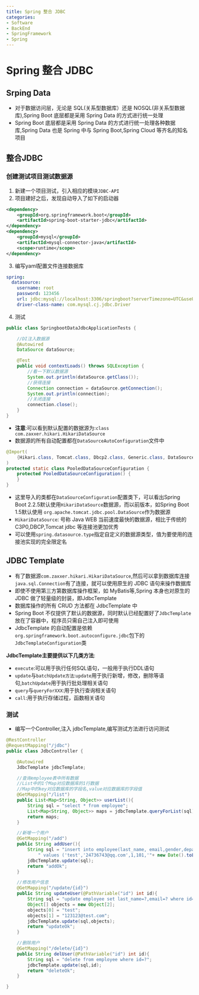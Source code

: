 ```yaml
---
title: Spring 整合 JDBC
categories:
- Software
- BackEnd
- SpringFramework
- Spring
---
```

# Spring 整合 JDBC

## Srping Data

- 对于数据访问层，无论是 SQL(关系型数据库）还是 NOSQL(非关系型数据库),Spring Boot 底层都是采用 Spring Data 的方式进行统一处理
- Spring Boot 底层都是采用 Spring Data 的方式进行统一处理各种数据库,Spring Data 也是 Spring 中与 Spring Boot,Spring Cloud 等齐名的知名项目

## 整合JDBC

### 创建测试项目测试数据源

1. 新建一个项目测试，引入相应的模块`JDBC-API`
2. 项目建好之后，发现自动导入了如下的启动器

```xml
<dependency>
    <groupId>org.springframework.boot</groupId>
    <artifactId>spring-boot-starter-jdbc</artifactId>
</dependency>
<dependency>
    <groupId>mysql</groupId>
    <artifactId>mysql-connector-java</artifactId>
    <scope>runtime</scope>
</dependency>
```

3. 编写yaml配置文件连接数据库

```yaml
spring:
  datasource:
    username: root
    password: 123456
    url: jdbc:mysql://localhost:3306/springboot?serverTimezone=UTC&useUnicode=true&characterEncoding=utf-8
    driver-class-name: com.mysql.cj.jdbc.Driver
```

4. 测试

```java
public class SpringbootDataJdbcApplicationTests {

    //DI注入数据源
    @Autowired
    DataSource dataSource;

    @Test
    public void contextLoads() throws SQLException {
        //看一下默认数据源
        System.out.println(dataSource.getClass());
        //获得连接
        Connection connection = dataSource.getConnection();
        System.out.println(connection);
        //关闭连接
        connection.close();
    }
}
```

- **注意**:可以看到默认配置的数据源为:`class com.zaxxer.hikari.HikariDataSource`
- 数据源的所有自动配置都在`DataSourceAutoConfiguration`文件中

```java
@Import(
    {Hikari.class, Tomcat.class, Dbcp2.class, Generic.class, DataSourceJmxConfiguration.class}
)
protected static class PooledDataSourceConfiguration {
    protected PooledDataSourceConfiguration() {
    }
}
```

- 这里导入的类都在`DataSourceConfiguration`配置类下，可以看出Spring Boot 2.2.5默认使用`HikariDataSource`数据源，而以前版本，如Spring Boot 1.5默认使用 `org.apache.tomcat.jdbc.pool.DataSource`作为数据源
- `HikariDataSource`: 号称 Java WEB 当前速度最快的数据源，相比于传统的 C3P0,DBCP,Tomcat jdbc 等连接池更加优秀
- 可以使用`spring.datasource.type`指定自定义的数据源类型，值为要使用的连接池实现的完全限定名

## JDBC Template

- 有了数据源`com.zaxxer.hikari.HikariDataSource`,然后可以拿到数据库连接`java.sql.Connection`有了连接，就可以使用原生的 JDBC 语句来操作数据库
- 即使不使用第三方第数据库操作框架，如 MyBatis等,Spring 本身也对原生的JDBC 做了轻量级的封装，即JdbcTemplate
- 数据库操作的所有 CRUD 方法都在 JdbcTemplate 中
- Spring Boot 不仅提供了默认的数据源，同时默认已经配置好了`JdbcTemplate`放在了容器中，程序员只需自己注入即可使用
- JdbcTemplate 的自动配置是依赖`org.springframework.boot.autoconfigure.jdbc`包下的`JdbcTemplateConfiguration`类

**JdbcTemplate主要提供以下几类方法**:

- `execute`:可以用于执行任何SQL语句，一般用于执行DDL语句
- `update`与`batchUpdate方法`:`update`用于执行新增，修改，删除等语句,`batchUpdate`用于执行批处理相关语句
- `query`与`queryForXXX`:用于执行查询相关语句
- `call`:用于执行存储过程，函数相关语句

### 测试

- 编写一个Controller,注入 jdbcTemplate,编写测试方法进行访问测试

```java
@RestController
@RequestMapping("/jdbc")
public class JdbcController {

    @Autowired
    JdbcTemplate jdbcTemplate;

    //查询employee表中所有数据
    //List中的1个Map对应数据库的1行数据
    //Map中的key对应数据库的字段名,value对应数据库的字段值
    @GetMapping("/list")
    public List<Map<String, Object>> userList(){
        String sql = "select * from employee";
        List<Map<String, Object>> maps = jdbcTemplate.queryForList(sql);
        return maps;
    }

    //新增一个用户
    @GetMapping("/add")
    public String addUser(){
        String sql = "insert into employee(last_name, email,gender,department,birth)" +
            " values ('test','24736743@qq.com',1,101,'"+ new Date().toLocaleString() +"')";
        jdbcTemplate.update(sql);
        return "addOk";
    }

    //修改用户信息
    @GetMapping("/update/{id}")
    public String updateUser(@PathVariable("id") int id){
        String sql = "update employee set last_name=?,email=? where id="+id;
        Object[] objects = new Object[2];
        objects[0] = "test";
        objects[1] = "123123@test.com";
        jdbcTemplate.update(sql,objects);
        return "updateOk";
    }

    //删除用户
    @GetMapping("/delete/{id}")
    public String delUser(@PathVariable("id") int id){
        String sql = "delete from employee where id=?";
        jdbcTemplate.update(sql,id);
        return "deleteOk";
    }

}
```